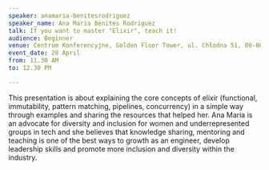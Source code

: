 ```yaml
---
speaker: anamaria-benitesrodriguez
speaker_name: Ana Maria Benites Rodriguez
talk: If you want to master "Elixir", teach it!
audience: Beginner
venue: Centrum Konferencyjne, Golden Floor Tower, ul. Chłodna 51, 00-867 Warszawa
event_date: 28 April
from: 11.30 AM
to: 12.30 PM

---
```

This presentation is about explaining the core concepts of elixir (functional, immutability, pattern matching, pipelines, concurrency) in a simple way through examples and sharing the resources that helped her. Ana Maria is an advocate for diversity and inclusion for women and underrepresented groups in tech and she believes that knowledge sharing, mentoring and teaching is one of the best ways to growth as an engineer, develop leadership skills and promote more inclusion and diversity within the industry.